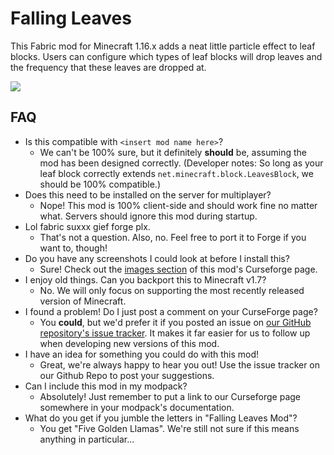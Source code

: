 # Falling Leaves

This Fabric mod for Minecraft 1.16.x adds a neat little particle effect to leaf blocks. Users can configure which types of leaf blocks will drop leaves and the frequency that these leaves are dropped at.

![](https://i.imgur.com/Tek7xJe.gif)

## FAQ

- Is this compatible with `<insert mod name here>`?
    - We can't be 100% sure, but it definitely **should** be, assuming the mod has been designed correctly. (Developer notes: So long as your leaf block correctly extends `net.minecraft.block.LeavesBlock`, we should be 100% compatible.)
- Does this need to be installed on the server for multiplayer?
    - Nope! This mod is 100% client-side and should work fine no matter what. Servers should ignore this mod during startup.
- Lol fabric suxxx gief forge plx.
    - That's not a question. Also, no. Feel free to port it to Forge if you want to, though!
- Do you have any screenshots I could look at before I install this?
    - Sure! Check out the [images section](https://www.curseforge.com/minecraft/mc-mods/falling-leaves-fabric/screenshots) of this mod's Curseforge page.
- I enjoy old things. Can you backport this to Minecraft v1.7?
    - No. We will only focus on supporting the most recently released version of Minecraft.
- I found a problem! Do I just post a comment on your CurseForge page?
    - You **could**, but we'd prefer it if you posted an issue on [our GitHub repository's issue tracker](https://github.com/RandomMcSomethin/fallingleaves/issues). It makes it far easier for us to follow up when developing new versions of this mod.
- I have an idea for something you could do with this mod!
    - Great, we're always happy to hear you out! Use the issue tracker on our Github Repo to post your suggestions.
- Can I include this mod in my modpack?
    - Absolutely! Just remember to put a link to our Curseforge page somewhere in your modpack's documentation.
- What do you get if you jumble the letters in "Falling Leaves Mod"?
    - You get "Five Golden Llamas". We're still not sure if this means anything in particular...